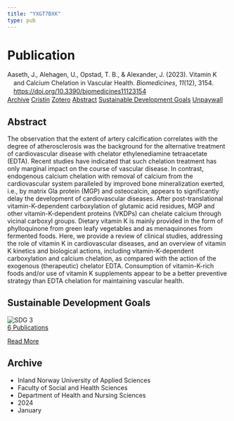 ```yaml
---
title: "YXGT7BXK"
type: pub
---
```

<h1>Publication</h1>
<article id="csl-bib-container-YXGT7BXK" class="csl-bib-container">
  <div class="csl-bib-body" style="line-height: 1.35; padding-left: 1em; text-indent:-1em;">
  <div class="csl-entry">Aaseth, J., Alehagen, U., Opstad, T. B., &amp; Alexander, J. (2023). Vitamin K and Calcium Chelation in Vascular Health. <i>Biomedicines</i>, <i>11</i>(12), 3154. <a href="https://doi.org/10.3390/biomedicines11123154">https://doi.org/10.3390/biomedicines11123154</a></div>
</div>
  <div class="csl-bib-buttons">
    <a href="#taxonomy-article-YXGT7BXK" class="csl-bib-button">Archive</a>
    <a href="https://app.cristin.no/results/show.jsf?id=2221510" alt="Cristin URL" class="csl-bib-button">Cristin</a>
    <a href="http://zotero.org/groups/5402882/items/YXGT7BXK" alt="Zotero URL" class="csl-bib-button">Zotero</a>
    <a href="#abstract-article-YXGT7BXK" class="csl-bib-button">Abstract</a>
    <a href="#sdg-article-YXGT7BXK" class="csl-bib-button">Sustainable Development Goals</a>
    <a href="https://www.mdpi.com/2227-9059/11/12/3154/pdf?version=1701076351" class="csl-bib-button">Unpaywall</a>
  </div>
  <div id="csl-bib-meta-container-YXGT7BXK"></div>
</article>
<div id="csl-bib-meta-YXGT7BXK" class="csl-bib-meta">
  <article id="abstract-article-YXGT7BXK" class="abstract-article">
    <h1>Abstract</h1>
    The observation that the extent of artery calcification correlates with the degree of atherosclerosis was the background for the alternative treatment of cardiovascular disease with chelator ethylenediamine tetraacetate (EDTA). Recent studies have indicated that such chelation treatment has only marginal impact on the course of vascular disease. In contrast, endogenous calcium chelation with removal of calcium from the cardiovascular system paralleled by improved bone mineralization exerted, i.e., by matrix Gla protein (MGP) and osteocalcin, appears to significantly delay the development of cardiovascular diseases. After post-translational vitamin-K-dependent carboxylation of glutamic acid residues, MGP and other vitamin-K-dependent proteins (VKDPs) can chelate calcium through vicinal carboxyl groups. Dietary vitamin K is mainly provided in the form of phylloquinone from green leafy vegetables and as menaquinones from fermented foods. Here, we provide a review of clinical studies, addressing the role of vitamin K in cardiovascular diseases, and an overview of vitamin K kinetics and biological actions, including vitamin-K-dependent carboxylation and calcium chelation, as compared with the action of the exogenous (therapeutic) chelator EDTA. Consumption of vitamin-K-rich foods and/or use of vitamin K supplements appear to be a better preventive strategy than EDTA chelation for maintaining vascular health.
  </article>
  <article id="sdg-article-YXGT7BXK" class="sdg-article">
    <h1>Sustainable Development Goals</h1>
    <div class="sdg-container"><div id="sdg3" class="sdg"> <img src="{{< params subfolder >}}images/sdg/sdg03_en.png" class="image" alt="SDG 3"> <div class="sdg-overlay"> <a href="{{< params subfolder >}}en/archive/?sdg=3#archive" class="sdg-publication-count"><span>6</span> Publications</a> <p><a href="https://sdgs.un.org/goals/goal3" class="sdg-read-more">Read More</a></p> </div> </div></div>
  </article>
  <article id="taxonomy-article-YXGT7BXK" class="taxonomy-article">
    <h1>Archive</h1>
    <ul>
      <li>Inland Norway University of Applied Sciences</li>
      <li>Faculty of Social and Health Sciences</li>
      <li>Department of Health and Nursing Sciences</li>
      <li>2024</li>
      <li>January</li>
    </ul>
  </article>
</div>
